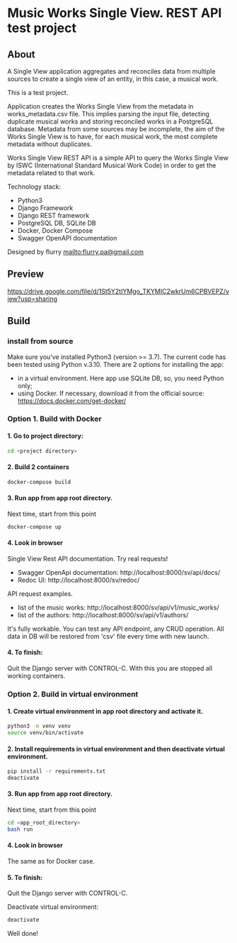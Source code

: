 # Music Works Single View. REST API test project
## About
A Single View application aggregates and reconciles data from multiple
sources to create a single view of an entity, in this case, a musical work.

This is a test project.

Application creates the Works Single View from the metadata in works_metadata.csv file.
This implies parsing the input file, detecting duplicate musical works and storing reconciled
works in a PostgreSQL database.
Metadata from some sources may be incomplete, the aim of the Works
Single View is to have, for each musical work, the most complete
metadata without duplicates.

Works Single View REST API is a simple API to query the Works Single View by
ISWC (International Standard Musical Work Code) in order to get the metadata related to that work.

Technology stack:
 - Python3
 - Django Framework
 - Django REST framework
 - PostgreSQL DB, SQLite DB
 - Docker, Docker Compose
 - Swagger OpenAPI documentation

 Designed by flurry <mailto:flurry.pa@gmail.com>

## Preview
https://drive.google.com/file/d/1St5Y2tIYMgo_TKYMIC2wkrUm6CPBVEPZ/view?usp=sharing

## Build
### install from source
Make sure you've installed Python3 (version >= 3.7).
The current code has been tested using Python v.3.10.
There are 2 options for installing the app: 
- in a virtual environment. Here app use SQLite DB, so, you need Python only;
- using Docker. If necessary, download it from the official source: https://docs.docker.com/get-docker/

### Option 1. Build with Docker
#### 1. Go to project directory:
```bash
cd <project directory>
```
#### 2. Build 2 containers
```bash
docker-compose build
```
#### 3. Run app from app root directory. 
Next time, start from this point
```bash
docker-compose up
```
#### 4. Look in browser
Single View Rest API documentation.
Try real requests!

 - Swagger OpenApi documentation: http://localhost:8000/sv/api/docs/
 - Redoc UI: http://localhost:8000/sv/redoc/ 

API request examples. 
 - list of the music works: http://localhost:8000/sv/api/v1/music_works/ 
 - list of the authors: http://localhost:8000/sv/api/v1/authors/ 

It's fully workable. You can test any API endpoint, any CRUD operation.
All data in DB will be restored from 'csv' file every time with new launch.

#### 4. To finish:
Quit the Django server with CONTROL-C. With this you are stopped all working containers.

### Option 2. Build in virtual environment
#### 1. Create virtual environment in app root directory and activate it.
```bash
python3 -m venv venv
source venv/bin/activate
```
#### 2. Install requirements in virtual environment and then deactivate virtual environment.
```bash
pip install -r requirements.txt
deactivate
``` 
#### 3. Run app from app root directory. 
Next time, start from this point
```bash
cd <app_root_directory>
bash run
```
#### 4. Look in browser
The same as for Docker case.

#### 5. To finish:
Quit the Django server with CONTROL-C.

Deactivate virtual environment:
```bash
deactivate
```
Well done!
